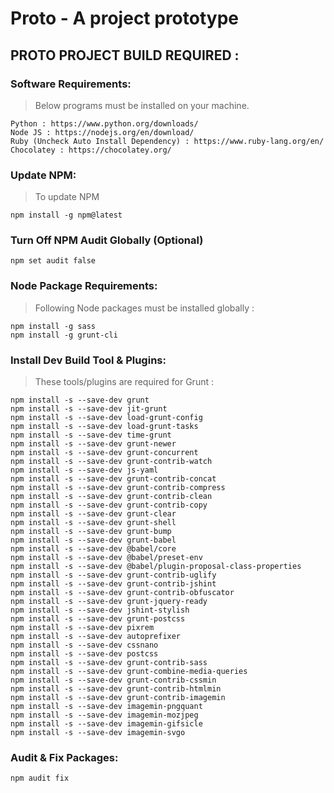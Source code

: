 # Proto - A project prototype
## PROTO PROJECT BUILD REQUIRED :
### Software Requirements:
> Below programs must be installed on your machine.

	Python : https://www.python.org/downloads/
	Node JS : https://nodejs.org/en/download/
	Ruby (Uncheck Auto Install Dependency) : https://www.ruby-lang.org/en/
	Chocolatey : https://chocolatey.org/

### Update NPM:
> To update NPM

	npm install -g npm@latest

### Turn Off NPM Audit Globally (Optional)
	npm set audit false

### Node Package Requirements:
> Following Node packages must be installed globally :

	npm install -g sass
	npm install -g grunt-cli

### Install Dev Build Tool & Plugins:
> These tools/plugins are required for Grunt :

	npm install -s --save-dev grunt
	npm install -s --save-dev jit-grunt
	npm install -s --save-dev load-grunt-config
	npm install -s --save-dev load-grunt-tasks
	npm install -s --save-dev time-grunt
	npm install -s --save-dev grunt-newer
	npm install -s --save-dev grunt-concurrent
	npm install -s --save-dev grunt-contrib-watch
	npm install -s --save-dev js-yaml
	npm install -s --save-dev grunt-contrib-concat
	npm install -s --save-dev grunt-contrib-compress
	npm install -s --save-dev grunt-contrib-clean
	npm install -s --save-dev grunt-contrib-copy
	npm install -s --save-dev grunt-clear
	npm install -s --save-dev grunt-shell
	npm install -s --save-dev grunt-bump
	npm install -s --save-dev grunt-babel
	npm install -s --save-dev @babel/core
	npm install -s --save-dev @babel/preset-env
	npm install -s --save-dev @babel/plugin-proposal-class-properties
	npm install -s --save-dev grunt-contrib-uglify
	npm install -s --save-dev grunt-contrib-jshint
	npm install -s --save-dev grunt-contrib-obfuscator
	npm install -s --save-dev grunt-jquery-ready
	npm install -s --save-dev jshint-stylish
	npm install -s --save-dev grunt-postcss
	npm install -s --save-dev pixrem
	npm install -s --save-dev autoprefixer
	npm install -s --save-dev cssnano
	npm install -s --save-dev postcss
	npm install -s --save-dev grunt-contrib-sass
	npm install -s --save-dev grunt-combine-media-queries
	npm install -s --save-dev grunt-contrib-cssmin
	npm install -s --save-dev grunt-contrib-htmlmin
	npm install -s --save-dev grunt-contrib-imagemin
	npm install -s --save-dev imagemin-pngquant
	npm install -s --save-dev imagemin-mozjpeg
	npm install -s --save-dev imagemin-gifsicle
	npm install -s --save-dev imagemin-svgo

### Audit & Fix Packages:
	npm audit fix